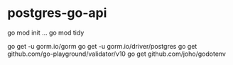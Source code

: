 # postgres-go-api

go mod init ...
go mod tidy

go get -u gorm.io/gorm
go get -u gorm.io/driver/postgres
go get github.com/go-playground/validator/v10
go get github.com/joho/godotenv
